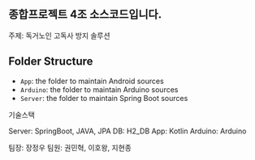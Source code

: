 ## 종합프로젝트 4조 소스코드입니다.

주제: 독거노인 고독사 방지 솔루션

## Folder Structure

- `App`: the folder to maintain Android sources
- `Arduino`: the folder to maintain Arduino sources
- `Server`: the folder to maintain Spring Boot sources

기술스택

  Server: SpringBoot, JAVA, JPA
  DB: H2_DB
  App: Kotlin
  Arduino: Arduino

팀장: 장정우
팀원: 권민혁, 이호왕, 지현종
